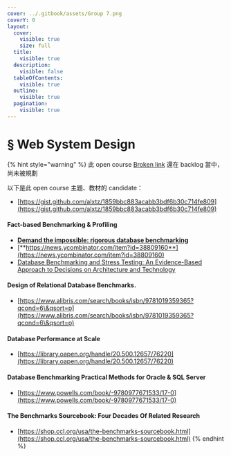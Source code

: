 ```yaml
---
cover: ../.gitbook/assets/Group 7.png
coverY: 0
layout:
  cover:
    visible: true
    size: full
  title:
    visible: true
  description:
    visible: false
  tableOfContents:
    visible: true
  outline:
    visible: true
  pagination:
    visible: true
---
```


# § Web System Design

{% hint style="warning" %}
此 open course [Broken link](broken-reference "mention") 還在 backlog 當中，尚未被規劃



以下是此 open course 主題、教材的 candidate：

* [https://gist.github.com/alxtz/1859bbc883acabb3bdf6b30c714fe809](https://gist.github.com/alxtz/1859bbc883acabb3bdf6b30c714fe809)



#### Fact-based Benchmarking & Profiling

* [**Demand the impossible: rigorous database benchmarking**](https://erthalion.info/2023/12/29/statistics-and-benchmarking/)
* [**https://news.ycombinator.com/item?id=38809160**](https://news.ycombinator.com/item?id=38809160)
* [Database Benchmarking and Stress Testing: An Evidence-Based Approach to Decisions on Architecture and Technology](https://www.amazon.com/Database-Benchmarking-Stress-Testing-Evidence-Based/dp/1484240073)



#### Design of Relational Database Benchmarks.

* [https://www.alibris.com/search/books/isbn/9781019359365?qcond=6\&qsort=p](https://www.alibris.com/search/books/isbn/9781019359365?qcond=6\&qsort=p)



#### Database Performance at Scale

* [https://library.oapen.org/handle/20.500.12657/76220](https://library.oapen.org/handle/20.500.12657/76220)



#### Database Benchmarking Practical Methods for Oracle & SQL Server

* [https://www.powells.com/book/-9780977671533/17-0](https://www.powells.com/book/-9780977671533/17-0)



#### The Benchmarks Sourcebook: Four Decades Of Related Research

* [https://shop.ccl.org/usa/the-benchmarks-sourcebook.html](https://shop.ccl.org/usa/the-benchmarks-sourcebook.html)
{% endhint %}
